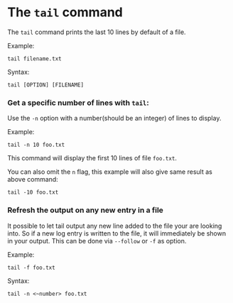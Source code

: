 # The `tail` command

The `tail` command prints the last 10 lines by default of a file.
  
Example:

```
tail filename.txt  
```  

Syntax:

```
tail [OPTION] [FILENAME]  
```  

### Get a specific number of lines with `tail`:

Use the `-n` option with a number(should be an integer) of lines to display.

Example:

```
tail -n 10 foo.txt  
```

This command will display the first 10 lines of file `foo.txt`.

You can also omit the `n` flag, this example will also give same result as above command:

```
tail -10 foo.txt  
```

### Refresh the output on any new entry in a file

It possible to let tail output any new line added to the file your are looking into. So if a new log entry is written to the file, it will immediately be shown in your output. This can be done via `--follow` or `-f` as option.

Example:

```
tail -f foo.txt
```

Syntax:

```
tail -n <~number> foo.txt
```
